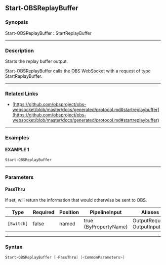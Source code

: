 Start-OBSReplayBuffer
---------------------




### Synopsis
Start-OBSReplayBuffer : StartReplayBuffer



---


### Description

Starts the replay buffer output.


Start-OBSReplayBuffer calls the OBS WebSocket with a request of type StartReplayBuffer.



---


### Related Links
* [https://github.com/obsproject/obs-websocket/blob/master/docs/generated/protocol.md#startreplaybuffer](https://github.com/obsproject/obs-websocket/blob/master/docs/generated/protocol.md#startreplaybuffer)





---


### Examples
#### EXAMPLE 1
```PowerShell
Start-OBSReplayBuffer
```



---


### Parameters
#### **PassThru**

If set, will return the information that would otherwise be sent to OBS.






|Type      |Required|Position|PipelineInput        |Aliases                      |
|----------|--------|--------|---------------------|-----------------------------|
|`[Switch]`|false   |named   |true (ByPropertyName)|OutputRequest<br/>OutputInput|





---


### Syntax
```PowerShell
Start-OBSReplayBuffer [-PassThru] [<CommonParameters>]
```
